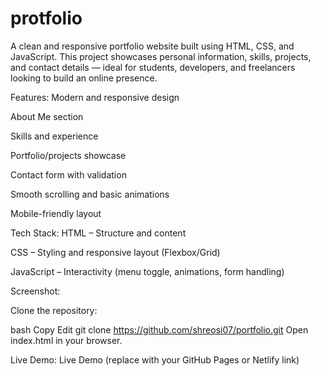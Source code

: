 # protfolio
A clean and responsive portfolio website built using HTML, CSS, and JavaScript. This project showcases personal information, skills, projects, and contact details — ideal for students, developers, and freelancers looking to build an online presence.

Features:
Modern and responsive design

About Me section

Skills and experience

Portfolio/projects showcase

Contact form with validation

Smooth scrolling and basic animations

Mobile-friendly layout

Tech Stack:
HTML – Structure and content

CSS – Styling and responsive layout (Flexbox/Grid)

JavaScript – Interactivity (menu toggle, animations, form handling)

Screenshot:



Clone the repository:

bash
Copy
Edit
git clone https://github.com/shreosi07/portfolio.git
Open index.html in your browser.

Live Demo:
Live Demo (replace with your GitHub Pages or Netlify link)
